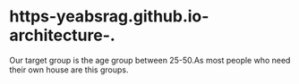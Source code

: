 # https-yeabsrag.github.io-architecture-.
Our target group is the age group between 25-50.As most people who need their own house are this groups.
